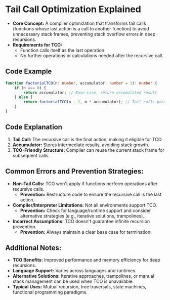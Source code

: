 # Tail Call Optimization Explained
- **Core Concept:** A compiler optimization that transforms tail calls (functions whose last action is a call to another function) to avoid unnecessary stack frames, preventing stack overflow errors in deep recursions.
- **Requirements for TCO:**
    - Function calls itself as the last operation.
    - No further operations or calculations needed after the recursive call.

## Code Example
```ts
function factorialTCO(n: number, accumulator: number = 1): number {
    if (n === 0) {
        return accumulator; // Base case, return accumulated result
    } else {
        return factorialTCO(n - 1, n * accumulator); // Tail call: pass accumulated value
    }
}
```

## Code Explanation
1. **Tail Call:** The recursive call is the final action, making it eligible for TCO.
2. **Accumulator:** Stores intermediate results, avoiding stack growth.
3. **TCO-Friendly Structure:** Compiler can reuse the current stack frame for subsequent calls.

## Common Errors and Prevention Strategies:
- **Non-Tail Calls:** TCO won't apply if functions perform operations after recursive calls.
  - **Prevention:** Restructure code to ensure the recursive call is the last action.
- **Compiler/Interpreter Limitations:** Not all environments support TCO.
  - **Prevention:** Check for language/runtime support and consider alternative strategies (e.g., iterative solutions, trampolines).
- **Incorrect Assumptions:** TCO doesn't guarantee infinite recursion prevention.
  - **Prevention:** Always maintain a clear base case for termination.

## Additional Notes:
- **TCO Benefits:** Improved performance and memory efficiency for deep recursions.
- **Language Support:** Varies across languages and runtimes.
- **Alternative Solutions:** Iterative approaches, trampolines, or manual stack management can be used when TCO is unavailable.
- **Typical Uses:** Mutual recursion, tree traversals, state machines, functional programming paradigms.